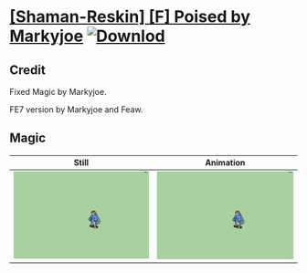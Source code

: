 # [\[Shaman-Reskin\] \[F\] Poised by Markyjoe](./) [![Downlod](https://img.shields.io/badge/Download--red?style=social&logo=github)](https://minhaskamal.github.io/DownGit/#/home?url=https://github.com/Klokinator/FE-Repo/tree/main/Battle%20Animations%2FMagi%20-%20Dark-Type%2F%5BShaman-Reskin%5D%20%5BF%5D%20Poised%20by%20Markyjoe%2F6.%20Magic%20(FE7))

## Credit

Fixed Magic by Markyjoe.

FE7 version by Markyjoe and Feaw.

## Magic

| Still | Animation |
| :---: | :-------: |
| ![Magic still](./Magic_000.png) | ![Magic animation](./Magic.gif) |
